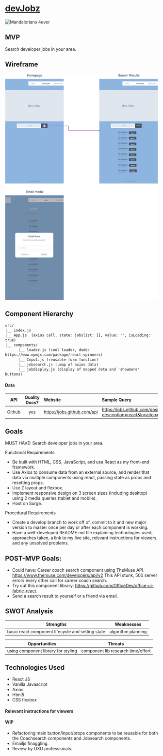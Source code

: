 # [devJobz](https://marymacmurray-devjobz.netlify.com/)

![Mandalorians 4ever](https://media.giphy.com/media/Wn74RUT0vjnoU98Hnt/giphy.gif)

## MVP 
Search developer jobs in your area.  

## Wireframe

![wireframe](planning/devJobz_wireframe.png)


## Component Hierarchy 

```
src/
|__ index.js
|__ App.js  (axios call, state: jobslist: [], value: '', isLoading: true)
|__ components/
      |__ loader.js (cool loader, dude: https://www.npmjs.com/package/react-spinners)
      |__ Input.js (reusable form function)
      |__ jobsearch.js (.map of axios data)
      |__ jobdisplay.js (display of mapped data and 'showmore' buttons) 

```

#### Data

|    API     | Quality Docs? | Website       | Sample Query                            |
| :--------: | :-----------: | :------------ | :-------------------------------------- |
| Github |      yes      | https://jobs.github.com/api | https://jobs.github.com/positions.json?description=react&location=new+york |



## Goals 
MUST HAVE: Search developer jobs in your area.

Functional Requirements
* Be built with HTML, CSS, JavaScript, and use React as my front-end framework.
* Use Axios to consume data from an external source, and render that data via multiple components using react, passing state as props and resetting props.
* Use Z layout and flexbox.
* Implement responsive design on 3 screen sizes (including desktop) using 2 media queries (tablet and mobile).
* Host on Surge.

Procedural Requirements
* Create a develop branch to work off of, commit to it and new major version to master once per day or after each component is working.
* Have a well-developed README.md file explaining technologies used, approaches taken, a link to my live site, relevant instructions for viewers, and any unsolved problems.


## POST-MVP Goals:

* Could have: Career coach search component using TheMuse API. https://www.themuse.com/developers/api/v2  This API stunk, 500 server errors every other call for career coach search.
* Try out this component library: https://github.com/OfficeDev/office-ui-fabric-react. 
* Send a search result to yourself or a friend via email.


## SWOT Analysis 

| Strengths  | Weaknesses |
| --- | --- |
| basic react component lifecycle and setting state  | algorithm planning  |

| Opportunities | Threats |
| --- | --- |
| using component library for styling | component lib research time/effort  |


## Technologies Used
* React JS
* Vanilla Javascript
* Axios
* Html5
* CSS flexbox


#### Relevant instructions for viewers 

#### WIP
* Refactoring main button/input/props components to be reusable for both the Coachsearch components and Jobsearch components.
* Emailjs finaggling.
* Review by UXD professionals.

